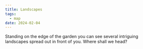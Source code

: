 ```yaml
---
title: Landscapes
tags:
  - map
date: 2024-02-04
---
```

Standing on the edge of the garden you can see several intriguing landscapes spread out in front of you. Where shall we head?